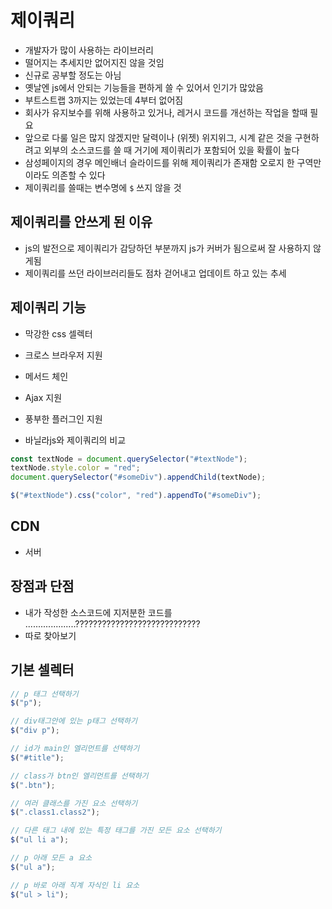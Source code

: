 # 제이쿼리

- 개발자가 많이 사용하는 라이브러리
- 떨어지는 추세지만 없어지진 않을 것임
- 신규로 공부할 정도는 아님
- 옛날엔 js에서 안되는 기능들을 편하게 쓸 수 있어서 인기가 많았음
- 부트스트랩 3까지는 있었는데 4부터 없어짐
- 회사가 유지보수를 위해 사용하고 있거나, 레거시 코드를 개선하는 작업을 할때 필요
- 앞으로 다룰 일은 많지 않겠지만 달력이나 (위젯) 위지위그, 시계 같은 것을 구현하려고 외부의 소스코드를 쓸 때 거기에 제이쿼리가 포함되어 있을 확률이 높다
- 삼성페이지의 경우 메인배너 슬라이드를 위해 제이쿼리가 존재함 오로지 한 구역만이라도 의존할 수 있다
- 제이쿼리를 쓸때는 변수명에 `$` 쓰지 않을 것

## 제이쿼리를 안쓰게 된 이유

- js의 발전으로 제이쿼리가 감당하던 부분까지 js가 커버가 됨으로써 잘 사용하지 않게됨
- 제이쿼리를 쓰던 라이브러리들도 점차 걷어내고 업데이트 하고 있는 추세

## 제이쿼리 기능

- 막강한 css 셀렉터
- 크로스 브라우저 지원
- 메서드 체인
- Ajax 지원
- 풍부한 플러그인 지원

- 바닐라js와 제이쿼리의 비교

```js
const textNode = document.querySelector("#textNode");
textNode.style.color = "red";
document.querySelector("#someDiv").appendChild(textNode);
```

```jsx
$("#textNode").css("color", "red").appendTo("#someDiv");
```

## CDN

- 서버

## 장점과 단점

- 내가 작성한 소스코드에 지저분한 코드를 ....................????????????????????????????
- 따로 찾아보기

## 기본 셀렉터

```js
// p 태그 선택하기
$("p");

// div태그안에 있는 p태그 선택하기
$("div p");

// id가 main인 엘리먼트를 선택하기
$("#title");

// class가 btn인 엘리먼트를 선택하기
$(".btn");

// 여러 클래스를 가진 요소 선택하기
$(".class1.class2");

// 다른 태그 내에 있는 특정 태그를 가진 모든 요소 선택하기
$("ul li a");

// p 아래 모든 a 요소
$("ul a");

// p 바로 아래 직계 자식인 li 요소
$("ul > li");
```
